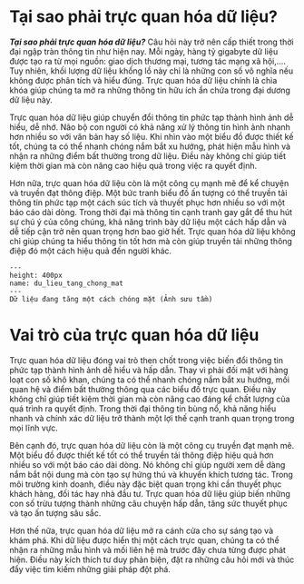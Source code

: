 
# Tại sao phải trực quan hóa dữ liệu?
**_Tại sao phải trực quan hóa dữ liệu?_** Câu hỏi này trở nên cấp thiết trong thời đại ngập tràn thông tin như hiện nay. Mỗi ngày, hàng tỷ gigabyte dữ liệu được tạo ra từ mọi nguồn: giao dịch thương mại, tương tác mạng xã hội,.... Tuy nhiên, khối lượng dữ liệu khổng lồ này chỉ là những con số vô nghĩa nếu không được phân tích và hiểu đúng. Trực quan hóa dữ liệu chính là chìa khóa giúp chúng ta mở ra những thông tin hữu ích ẩn chứa trong đại dương dữ liệu này.

Trực quan hóa dữ liệu giúp chuyển đổi thông tin phức tạp thành hình ảnh dễ hiểu, dễ nhớ. Não bộ con người có khả năng xử lý thông tin hình ảnh nhanh hơn nhiều so với văn bản hay số liệu. Khi nhìn vào một biểu đồ được thiết kế tốt, chúng ta có thể nhanh chóng nắm bắt xu hướng, phát hiện mẫu hình và nhận ra những điểm bất thường trong dữ liệu. Điều này không chỉ giúp tiết kiệm thời gian mà còn nâng cao hiệu quả trong việc ra quyết định.

Hơn nữa, trực quan hóa dữ liệu còn là một công cụ mạnh mẽ để kể chuyện và truyền đạt thông điệp. Một bức tranh biểu đồ ấn tượng có thể truyền tải thông tin phức tạp một cách súc tích và thuyết phục hơn nhiều so với một báo cáo dài dòng. Trong thời đại mà thông tin cạnh tranh gay gắt để thu hút sự chú ý của công chúng, khả năng trình bày dữ liệu một cách hấp dẫn và dễ tiếp cận trở nên quan trọng hơn bao giờ hết. Trực quan hóa dữ liệu không chỉ giúp chúng ta hiểu thông tin tốt hơn mà còn giúp truyền tải những thông điệp đó một cách hiệu quả đến người khác.

```{figure} ../img/du_lieu_tang_chong_mat.png
---
height: 400px
name: du_lieu_tang_chong_mat
---
Dữ liệu đang tăng một cách chóng mặt (Ảnh sưu tầm)
```

# Vai trò của trực quan hóa dữ liệu
Trực quan hóa dữ liệu đóng vai trò then chốt trong việc biến đổi thông tin phức tạp thành hình ảnh dễ hiểu và hấp dẫn. Thay vì phải đối mặt với hàng loạt con số khô khan, chúng ta có thể nhanh chóng nắm bắt xu hướng, mối quan hệ và điểm bất thường thông qua các biểu đồ trực quan. Điều này không chỉ giúp tiết kiệm thời gian mà còn nâng cao đáng kể chất lượng của quá trình ra quyết định. Trong thời đại thông tin bùng nổ, khả năng hiểu nhanh và chính xác dữ liệu trở thành một lợi thế cạnh tranh quan trọng trong mọi lĩnh vực.

Bên cạnh đó, trực quan hóa dữ liệu còn là một công cụ truyền đạt mạnh mẽ. Một biểu đồ được thiết kế tốt có thể truyền tải thông điệp hiệu quả hơn nhiều so với một báo cáo dài dòng. Nó không chỉ giúp người xem dễ dàng nắm bắt nội dung mà còn tạo sự hứng thú và khuyến khích tương tác. Trong môi trường kinh doanh, điều này đặc biệt quan trọng khi cần thuyết phục khách hàng, đối tác hay nhà đầu tư. Trực quan hóa dữ liệu giúp biến những con số trừu tượng thành những câu chuyện hấp dẫn, tăng sức thuyết phục và tạo ấn tượng sâu sắc.

Hơn thế nữa, trực quan hóa dữ liệu mở ra cánh cửa cho sự sáng tạo và khám phá. Khi dữ liệu được hiển thị một cách trực quan, chúng ta có thể nhận ra những mẫu hình và mối liên hệ mà trước đây chưa từng được phát hiện. Điều này kích thích tư duy phản biện, đặt ra những câu hỏi mới và thúc đẩy việc tìm kiếm những giải pháp đột phá. 





